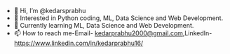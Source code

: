 - 👋 Hi, I’m @kedarsprabhu
- 👀 Interested in Python coding, ML, Data Science and Web Development.
- 🌱 Currently learning ML, Data Science and Web Development.
- 📫 How to reach me-Email- kedarprabhu2000@gmail.com,LinkedIn- https://www.linkedin.com/in/kedarprabhu16/

